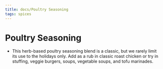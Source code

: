 ```yaml
---
title: docs/Poultry Seasoning
tags: spices
---
```


# Poultry Seasoning
- This herb-based poultry seasoning blend is a classic, but we rarely limit its use to the holidays only. Add as a rub in classic roast chicken or try in stuffing, veggie burgers, soups, vegetable soups, and tofu marinades.